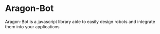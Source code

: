 # Aragon-Bot
Aragon-Bot  is a javascript library able to easily design robots and integrate them into your applications
